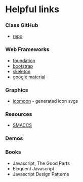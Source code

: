 # Helpful links

### Class GitHub
* [repo](https://github.com/codefellows/seattle-301d21)

### Web Frameworks
* [foundation](http://foundation.zurb.com/)
* [bootstrap](http://getbootstrap.com/)
* [skeleton](getskeleton.com)
* [google material](https://material.io/guidelines/#introduction-principles)

### Graphics
* [icomoon](icomoon.io) - generated icon svgs

### Resources
* [SMACCS](https://smacss.com/)

### Demos

### Books
* Javascript, The Good Parts
* Eloquent Javascript
* Javascript Design Patterns
